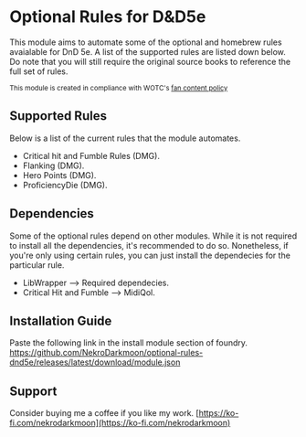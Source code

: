 # Optional Rules for D&D5e

This module aims to automate some of the optional and homebrew rules avaialable for DnD 5e. A list of the supported rules are listed down below. Do note that you will still require the original source books to reference the full set of rules.


<sub>This module is created in compliance with WOTC's [fan content policy](https://company.wizards.com/en/legal/fancontentpolicy) </sub>


## Supported Rules
Below is a list of the current rules that the module automates.
- Critical hit and Fumble Rules (DMG).
- Flanking (DMG).
- Hero Points (DMG).
- ProficiencyDie (DMG).


## Dependencies
Some of the optional rules depend on other modules. While it is not required to install all the dependencies, it's recommended to do so. Nonetheless, if you're only using certain rules, you can just install the dependecies for the particular rule.

- LibWrapper --> Required dependecies.
- Critical Hit and Fumble --> MidiQol.


## Installation Guide
Paste the following link in the install module section of foundry.
https://github.com/NekroDarkmoon/optional-rules-dnd5e/releases/latest/download/module.json


## Support
Consider buying me a coffee if you like my work. [https://ko-fi.com/nekrodarkmoon](https://ko-fi.com/nekrodarkmoon)